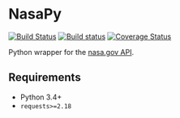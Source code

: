 # NasaPy

[![Build Status](https://travis-ci.org/aschleg/nasapy.svg?branch=master)](https://travis-ci.org/aschleg/nasapy)
[![Build status](https://ci.appveyor.com/api/projects/status/h36pef9i0o1rjosy?svg=true)](https://ci.appveyor.com/project/aschleg/nasapy)
[![Coverage Status](https://coveralls.io/repos/github/aschleg/nasapy/badge.svg)](https://coveralls.io/github/aschleg/nasapy)

Python wrapper for the [nasa.gov API](https://api.nasa.gov/).

## Requirements

* Python 3.4+
* `requests>=2.18`